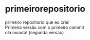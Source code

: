 # primeirorepositorio
 primeiro repositorio que eu criei
 <br>
 Primeira versão com o primeiro commit
 <br>
 olá mundo! (segunda versão)